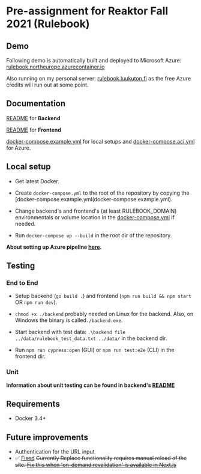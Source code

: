 # Pre-assignment for Reaktor Fall 2021 (Rulebook)

## Demo

Following demo is automatically built and deployed to Microsoft Azure: [rulebook.northeurope.azurecontainer.io](https://rulebook.northeurope.azurecontainer.io/)

Also running on my personal server: [rulebook.luukuton.fi](https://rulebook.luukuton.fi) as the free Azure credits will run out at some point.

## Documentation

[README](backend) for **Backend**

[README](frontend) for **Frontend**

[docker-compose.example.yml](docker-compose.example.yml) for local setups and [docker-compose.aci.yml](docker-compose.aci.yml) for Azure.

## Local setup

- Get latest Docker.

- Create `docker-compose.yml` to the root of the repository by copying the [docker-compose.example.yml(docker-compose.example.yml).

- Change backend's and frontend's (at least RULEBOOK_DOMAIN) environmentals or volume location in the [docker-compose.yml](docker-compose.yml) if needed.

- Run `docker-compose up --build` in the root dir of the repository.

**About setting up Azure pipeline [here](AZURE.md).**

## Testing

### End to End

- Setup backend (`go build .`) and frontend (`npm run build && npm start` OR `npm run dev`).

- `chmod +x ./backend` probably needed on Linux for the backend. Also, on Windows the binary is called`./backend.exe`.

- Start backend with test data: `.\backend file ../data/rulebook_test_data.txt ../data/` in the backend dir.

- Run `npm run cypress:open` (GUI) or `npm run test:e2e` (CLI) in the frontend dir.

### Unit

**Information about unit testing can be found in backend's [README](backend)**

## Requirements

- Docker 3.4+

## Future improvements

- Authentication for the URL input
- ✅ [Fixed](https://github.com/Luukuton/rulebook/commit/8a214917299740911d2128c979badee7e2f6a94e) ~~Currently Replace functionality requires manual reload of the site. [Fix this when 'on-demand revalidation' is available in Next.js](frontend#something-to-note)~~
